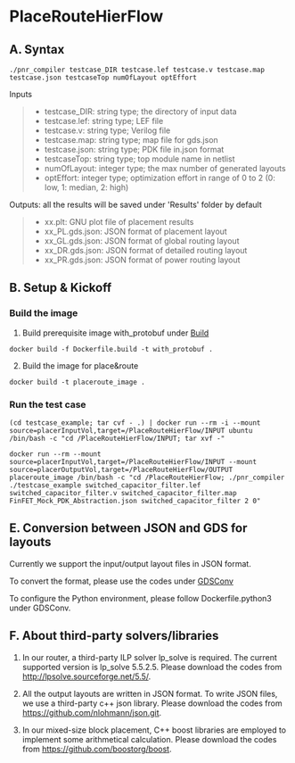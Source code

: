 # PlaceRouteHierFlow

## A. Syntax
``` Shell
./pnr_compiler testcase_DIR testcase.lef testcase.v testcase.map testcase.json testcaseTop numOfLayout optEffort
```
Inputs
>-   testcase_DIR: string type; the directory of input data
>-   testcase.lef: string type; LEF file
>-   testcase.v: string type; Verilog file
>-   testcase.map: string type; map file for gds.json
>-   testcase.json: string type; PDK file in.json format
>-   testcaseTop: string type; top module name in netlist
>-   numOfLayout: integer type; the max number of generated layouts
>-   optEffort: integer type; optimization effort in range of 0 to 2 (0: low, 1: median, 2: high)

Outputs: all the results will be saved under 'Results' folder by default
>-   xx.plt: GNU plot file of placement results
>-   xx_PL.gds.json: JSON format of placement layout
>-   xx_GL.gds.json: JSON format of global routing layout
>-   xx_DR.gds.json: JSON format of detailed routing layout
>-   xx_PR.gds.json: JSON format of power routing layout

## B. Setup & Kickoff

### Build the image 
1.  Build prerequisite image with_protobuf under [Build](https://github.com/ALIGN-analoglayout/ALIGN-public/tree/master/Build)
``` Shell
docker build -f Dockerfile.build -t with_protobuf .
```
2.  Build the image for place&route
``` Shell
docker build -t placeroute_image .
```
### Run the test case
``` Shell
(cd testcase_example; tar cvf - .) | docker run --rm -i --mount source=placerInputVol,target=/PlaceRouteHierFlow/INPUT ubuntu /bin/bash -c "cd /PlaceRouteHierFlow/INPUT; tar xvf -"

docker run --rm --mount source=placerInputVol,target=/PlaceRouteHierFlow/INPUT --mount source=placerOutputVol,target=/PlaceRouteHierFlow/OUTPUT placeroute_image /bin/bash -c "cd /PlaceRouteHierFlow; ./pnr_compiler ./testcase_example switched_capacitor_filter.lef switched_capacitor_filter.v switched_capacitor_filter.map FinFET_Mock_PDK_Abstraction.json switched_capacitor_filter 2 0"
```

## E. Conversion between JSON and GDS for layouts
Currently we support the input/output layout files in JSON format.

To convert the format, please use the codes under [GDSConv](https://github.com/ALIGN-analoglayout/ALIGN-public/tree/master/GDSConv)

To configure the Python environment, please follow Dockerfile.python3 under GDSConv.

## F. About third-party solvers/libraries
1.  In our router, a third-party ILP solver lp_solve is required. The current supported version is lp_solve 5.5.2.5.
Please download the codes from <http://lpsolve.sourceforge.net/5.5/>.

2.  All the output layouts are written in JSON format. To write JSON files, we use a third-party c++ json library. Please download the codes from <https://github.com/nlohmann/json.git>.

3.  In our mixed-size block placement, C++ boost libraries are employed to implement some arithmetical calculation. Please download the codes from <https://github.com/boostorg/boost>.
